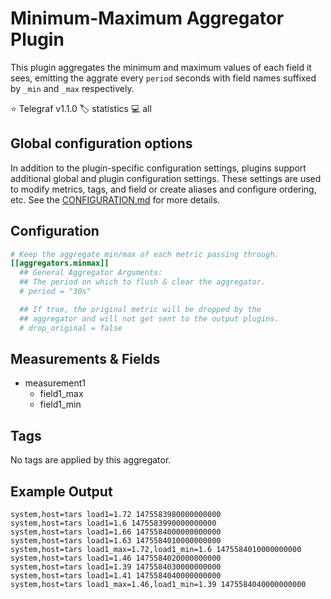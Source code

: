 # Minimum-Maximum Aggregator Plugin

This plugin aggregates the minimum and maximum values of each field it sees,
emitting the aggrate every `period` seconds with field names suffixed by `_min`
and `_max` respectively.

⭐ Telegraf v1.1.0
🏷️ statistics
💻 all

## Global configuration options <!-- @/docs/includes/plugin_config.md -->

In addition to the plugin-specific configuration settings, plugins support
additional global and plugin configuration settings. These settings are used to
modify metrics, tags, and field or create aliases and configure ordering, etc.
See the [CONFIGURATION.md][CONFIGURATION.md] for more details.

[CONFIGURATION.md]: ../../../docs/CONFIGURATION.md#plugins

## Configuration

```toml @sample.conf
# Keep the aggregate min/max of each metric passing through.
[[aggregators.minmax]]
  ## General Aggregator Arguments:
  ## The period on which to flush & clear the aggregator.
  # period = "30s"

  ## If true, the original metric will be dropped by the
  ## aggregator and will not get sent to the output plugins.
  # drop_original = false
```

## Measurements & Fields

- measurement1
  - field1_max
  - field1_min

## Tags

No tags are applied by this aggregator.

## Example Output

```text
system,host=tars load1=1.72 1475583980000000000
system,host=tars load1=1.6 1475583990000000000
system,host=tars load1=1.66 1475584000000000000
system,host=tars load1=1.63 1475584010000000000
system,host=tars load1_max=1.72,load1_min=1.6 1475584010000000000
system,host=tars load1=1.46 1475584020000000000
system,host=tars load1=1.39 1475584030000000000
system,host=tars load1=1.41 1475584040000000000
system,host=tars load1_max=1.46,load1_min=1.39 1475584040000000000
```
